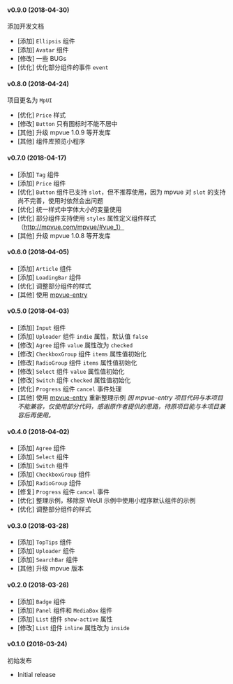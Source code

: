 #### v0.9.0 (2018-04-30)

添加开发文档

- [添加] `Ellipsis` 组件
- [添加] `Avatar` 组件
- [修改] 一些 BUGs
- [优化] 优化部分组件的事件 `event`

#### v0.8.0 (2018-04-24)

项目更名为 `MpUI`

- [优化] `Price` 样式
- [修改] `Button` 只有图标时不能不居中
- [其他] 升级 mpvue 1.0.9 等开发库
- [其他] 组件库预览小程序

#### v0.7.0 (2018-04-17)

- [添加] `Tag` 组件
- [添加] `Price` 组件
- [优化] `Button` 组件已支持 `slot`，但不推荐使用，因为 mpvue 对 `slot` 的支持尚不完善，使用时依然会出问题
- [优化] 统一样式中字体大小的变量使用
- [优化] 部分组件支持使用 `styles` 属性定义组件样式（http://mpvue.com/mpvue/#vue_1）
- [其他] 升级 mpvue 1.0.8 等开发库

#### v0.6.0 (2018-04-05)

- [添加] `Article` 组件
- [添加] `LoadingBar` 组件
- [优化] 调整部分组件的样式
- [其他] 使用 [mpvue-entry](https://github.com/F-loat/mpvue-entry)

#### v0.5.0 (2018-04-03)

- [添加] `Input` 组件
- [添加] `Uploader` 组件 `indie` 属性，默认值 `false`
- [修改] `Agree` 组件 `value` 属性改为 `checked`
- [修改] `CheckboxGroup` 组件 `items` 属性值初始化
- [修改] `RadioGroup` 组件 `items` 属性值初始化
- [修改] `Select` 组件 `value` 属性值初始化
- [修改] `Switch` 组件 `checked` 属性值初始化
- [优化] `Progress` 组件 `cancel` 事件处理
- [其他] 使用 [mpvue-entry](https://github.com/F-loat/mpvue-entry) 重新整理示例
  _因 mpvue-entry 项目代码与本项目不能兼容，仅使用部分代码，感谢原作者提供的思路，待原项目能与本项目兼容后再使用。_

#### v0.4.0 (2018-04-02)

- [添加] `Agree` 组件
- [添加] `Select` 组件
- [添加] `Switch` 组件
- [添加] `CheckboxGroup` 组件
- [添加] `RadioGroup` 组件
- [修复] `Progress` 组件 `cancel` 事件
- [优化] 整理示例，移除原 WeUI 示例中使用小程序默认组件的示例
- [优化] 调整部分组件的样式

#### v0.3.0 (2018-03-28)

- [添加] `TopTips` 组件
- [添加] `Uploader` 组件
- [添加] `SearchBar` 组件
- [其他] 升级 mpvue 版本

#### v0.2.0 (2018-03-26)

- [添加] `Badge` 组件
- [添加] `Panel` 组件和 `MediaBox` 组件
- [添加] `List` 组件 `show-active` 属性
- [修改] `List` 组件 `inline` 属性改为 `inside`

#### v0.1.0 (2018-03-24)

初始发布

- Initial release
